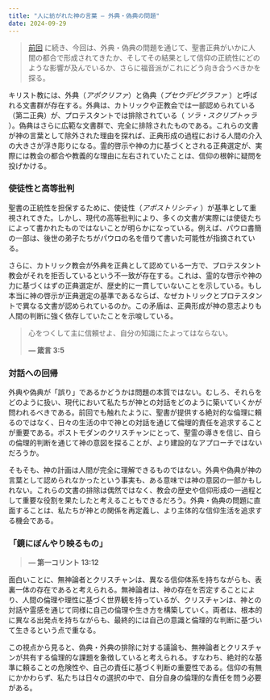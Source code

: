 ```yaml
---
title: "人に紡がれた神の言葉 — 外典・偽典の問題"
date: 2024-09-29
---
```


> [前回](/blog/navigating-contradictions-biblical-interpretation-modern-ethics)
> に続き、今回は、外典・偽典の問題を通じて、聖書正典がいかに人間の都合で形成されてきたか、そしてその結果として信仰の正統性にどのような影響が及んでいるか、さらに福音派がこれにどう向き合うべきかを探る。

キリスト教には、外典（_アポクリファ_）と偽典（_プセウデピグラファ_
）と呼ばれる文書群が存在する。外典は、カトリックや正教会では一部認められている（第二正典）が、プロテスタントでは排除されている（
_ソラ・スクリプトゥラ_
）。偽典はさらに広範な文書群で、完全に排除されたものである。これらの文書が神の言葉として除外された理由を探れば、正典形成の過程における人間の介入の大きさが浮き彫りになる。霊的啓示や神の力に基づくとされる正典選定が、実際には教会の都合や教義的な理由に左右されていたことは、信仰の根幹に疑問を投げかける。

### 使徒性と高等批判

聖書の正統性を担保するために、使徒性（_アポストリシティ_
）が基準として重視されてきた。しかし、現代の高等批判により、多くの文書が実際には使徒たちによって書かれたものではないことが明らかになっている。例えば、パウロ書簡の一部は、後世の弟子たちがパウロの名を借りて書いた可能性が指摘されている。

さらに、カトリック教会が外典を正典として認めている一方で、プロテスタント教会がそれを拒否しているという不一致が存在する。これは、霊的な啓示や神の力に基づくはずの正典選定が、歴史的に一貫していないことを示している。もし本当に神の啓示が正典選定の基準であるならば、なぜカトリックとプロテスタントで異なる文書が認められているのか。この矛盾は、正典形成が神の意志よりも人間の判断に強く依存していたことを示唆している。

> 心をつくして主に信頼せよ、自分の知識にたよってはならない。
>
> **— 箴言 3:5**

### 対話への回帰

外典や偽典が「誤り」であるかどうかは問題の本質ではない。むしろ、それらをどのように扱い、現代において私たちが神との対話をどのように築いていくかが問われるべきである。前回でも触れたように、聖書が提供する絶対的な倫理に頼るのではなく、日々の生活の中で神との対話を通じて倫理的責任を追求することが重要である。ポストモダンのクリスチャンにとって、聖霊の導きを信じ、自らの倫理的判断を通じて神の意図を探ることが、より建設的なアプローチではないだろうか。

そもそも、神の計画は人間が完全に理解できるものではない。外典や偽典が神の言葉として認められなかったという事実も、ある意味では神の意図の一部かもしれない。これらの文書の排除は偶然ではなく、教会の歴史や信仰形成の一過程として重要な役割を果たしたと考えることもできるだろう。外典・偽典の問題に直面することは、私たちが神との関係を再定義し、より主体的な信仰生活を追求する機会である。

### 「鏡にぼんやり映るもの」

> **— 第一コリント 13:12**

面白いことに、無神論者とクリスチャンは、異なる信仰体系を持ちながらも、表裏一体の存在であると考えられる。無神論者は、神の存在を否定することにより、人間の倫理や理性に基づく世界観を持っているが、クリスチャンは、神との対話や霊感を通じて同様に自己の倫理や生き方を構築していく。両者は、根本的に異なる出発点を持ちながらも、最終的には自己の意識と倫理的な判断に基づいて生きるという点で重なる。

この視点から見ると、偽典・外典の排除に対する議論も、無神論者とクリスチャンが共有する倫理的な課題を象徴していると考えられる。すなわち、絶対的な基準に頼ることの危険性や、自己の責任に基づく判断の重要性である。信仰の有無にかかわらず、私たちは日々の選択の中で、自分自身の倫理的な責任を問う必要がある。
